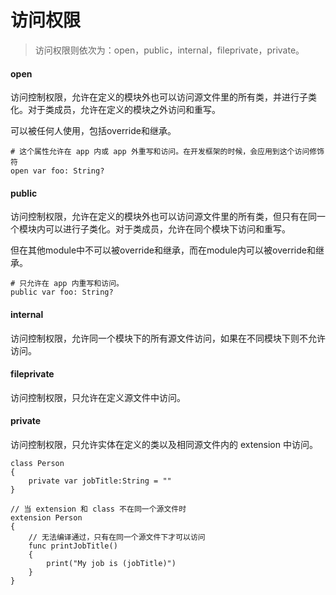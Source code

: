 # 访问权限



> 访问权限则依次为：open，public，internal，fileprivate，private。

#### open

访问控制权限，允许在定义的模块外也可以访问源文件里的所有类，并进行子类化。对于类成员，允许在定义的模块之外访问和重写。

可以被任何人使用，包括override和继承。

```
# 这个属性允许在 app 内或 app 外重写和访问。在开发框架的时候，会应用到这个访问修饰符
open var foo: String? 
```



#### public

访问控制权限，允许在定义的模块外也可以访问源文件里的所有类，但只有在同一个模块内可以进行子类化。对于类成员，允许在同个模块下访问和重写。

但在其他module中不可以被override和继承，而在module内可以被override和继承。

```
# 只允许在 app 内重写和访问。
public var foo: String? 
```



#### internal

访问控制权限，允许同一个模块下的所有源文件访问，如果在不同模块下则不允许访问。



#### fileprivate

访问控制权限，只允许在定义源文件中访问。



#### private

访问控制权限，只允许实体在定义的类以及相同源文件内的 extension 中访问。

```
class Person
{
    private var jobTitle:String = ""
}

// 当 extension 和 class 不在同一个源文件时
extension Person
{
    // 无法编译通过，只有在同一个源文件下才可以访问
    func printJobTitle()
    {
        print("My job is (jobTitle)")
    }
}
```



